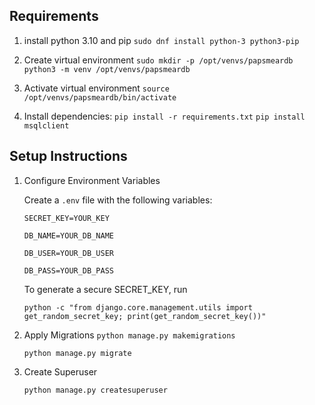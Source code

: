 ## Requirements
1. install python 3.10 and pip
   ```sudo dnf install python-3 python3-pip```
   
2. Create virtual environment
   ```sudo mkdir -p /opt/venvs/papsmeardb```
   ```python3 -m venv /opt/venvs/papsmeardb```
   
4. Activate virtual environment
   ```source /opt/venvs/papsmeardb/bin/activate```
   
6. Install dependencies:
  ```pip install -r requirements.txt```
  ```pip install msqlclient```

## Setup Instructions

1. Configure Environment Variables
   
   Create a ```.env``` file with the following variables:
   
    ``SECRET_KEY=YOUR_KEY``
    
    ``DB_NAME=YOUR_DB_NAME`` 
    
    ``DB_USER=YOUR_DB_USER``
    
    ``DB_PASS=YOUR_DB_PASS``
   
   To generate a secure SECRET_KEY, run

	``python -c "from django.core.management.utils import get_random_secret_key; print(get_random_secret_key())"``

3. Apply Migrations
   ```python manage.py makemigrations```

   ```python manage.py migrate```

5. Create Superuser

	```python manage.py createsuperuser```
